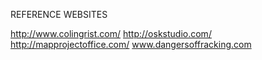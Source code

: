 REFERENCE WEBSITES

http://www.colingrist.com/
http://oskstudio.com/
http://mapprojectoffice.com/
www.dangersoffracking.com